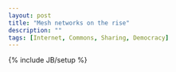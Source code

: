 ```yaml
---
layout: post
title: "Mesh networks on the rise"
description: ""
tags: [Internet, Commons, Sharing, Democracy]
---
```

{% include JB/setup %}
